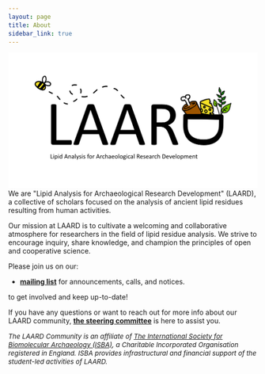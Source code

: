 ```yaml
---
layout: page
title: About
sidebar_link: true
---
```

<!-- Last edit of this page: 10-10-2023> -->

<img src="/assets/media/LOGOFull.png" class="center">
We are "Lipid Analysis for Archaeological Research Development" (LAARD), a collective of scholars focused on the analysis of ancient lipid residues resulting from human activities.

Our mission at LAARD is to cultivate a welcoming and collaborative atmosphere for researchers in the field of lipid residue analysis. We strive to encourage inquiry, share knowledge, and champion the principles of open and cooperative science.


<!-- Blurb from SPAAM, keep for now to copy link structure later

We aim to openly [share](https://PAASTA-community.slack.com/) knowledge and experience to find on solutions to common challenges and obstacles that the field faces.
We run various collaborative [projects](/projects) for the benefit of the whole community and to progress the field.
We have various [events and a yearly workshop](/categories/events) with cycling organisation committees to improve networking. -->

Please join us on our:

- [**mailing list**](https://forms.gle/87phUpX15EHiESUb6) for announcements, calls, and notices.

<!-- Add more of these later as they become applicable, also paraphrase above text on slack and twitter. Now direct copy from SPAAM.


- [**mastodon**](htthttps://genomic.social/@PAASTA_community) for latest news, polls, and publications.
-->

to get involved and keep up-to-date!

If you have any questions or want to reach out for more info about our LAARD community, [**the steering committee**](https://laardcommunity.github.io/Steering-Committee/) is here to assist you.


<i style="font-size: 10pt">The LAARD Community is an affiliate of [The International Society for Biomolecular Archaeology (ISBA)](https://isbarch.org), a Charitable Incorporated Organisation registered in England. ISBA provides infrastructural and financial support of the student-led activities of LAARD.</i>
